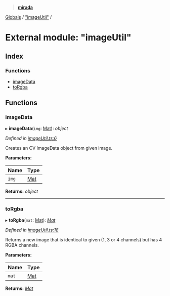 > **[mirada](../README.md)**

[Globals](../README.md) / ["imageUtil"](_imageutil_.md) /

# External module: "imageUtil"

## Index

### Functions

* [imageData](_imageutil_.md#imagedata)
* [toRgba](_imageutil_.md#torgba)

## Functions

###  imageData

▸ **imageData**(`img`: [Mat](../classes/_types_opencv_.mat.md)): *object*

*Defined in [imageUtil.ts:6](https://github.com/cancerberoSgx/mirada/blob/22ee850/mirada/src/imageUtil.ts#L6)*

Creates an CV ImageData object from given image.

**Parameters:**

Name | Type |
------ | ------ |
`img` | [Mat](../classes/_types_opencv_.mat.md) |

**Returns:** *object*

___

###  toRgba

▸ **toRgba**(`mat`: [Mat](../classes/_types_opencv_.mat.md)): *[Mat](../classes/_types_opencv_.mat.md)*

*Defined in [imageUtil.ts:18](https://github.com/cancerberoSgx/mirada/blob/22ee850/mirada/src/imageUtil.ts#L18)*

Returns a new image that is identical to given (1, 3 or 4 channels)
but has 4 RGBA channels.

**Parameters:**

Name | Type |
------ | ------ |
`mat` | [Mat](../classes/_types_opencv_.mat.md) |

**Returns:** *[Mat](../classes/_types_opencv_.mat.md)*